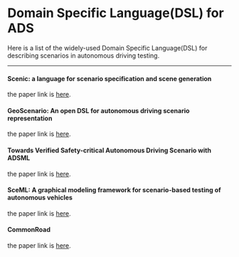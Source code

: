 # Domain Specific Language(DSL) for ADS

Here is a list of the widely-used Domain Specific Language(DSL) for describing scenarios in autonomous driving testing.

---

#### Scenic: a language for scenario specification and scene generation
the paper link is [here](https://dl.acm.org/doi/pdf/10.1145/3314221.3314633).


#### GeoScenario: An open DSL for autonomous driving scenario representation
the paper link is [here](https://www.cse.chalmers.se/~bergert/paper/2019-iv-geoscenario.pdf).


#### Towards Verified Safety-critical Autonomous Driving Scenario with ADSML
the paper link is [here](https://ieeexplore.ieee.org/stamp/stamp.jsp?tp=&arnumber=9529487).


#### SceML: A graphical modeling framework for scenario-based testing of autonomous vehicles
the paper link is [here](https://arxiv.org/pdf/2102.04241).


#### CommonRoad
the paper link is [here](https://mediatum.ub.tum.de/doc/1379638/document.pdf).